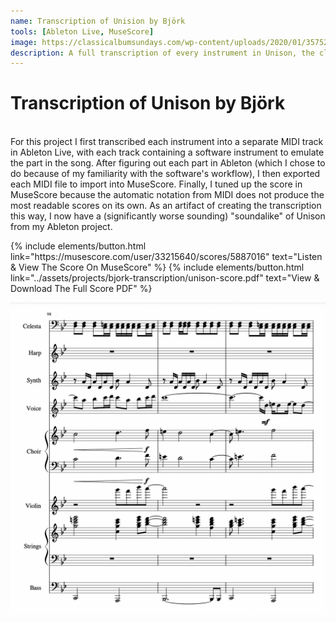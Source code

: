 ```yaml
---
name: Transcription of Unision by Björk
tools: [Ableton Live, MuseScore]
image: https://classicalbumsundays.com/wp-content/uploads/2020/01/35752.jpg
description: A full transcription of every instrument in Unison, the closing track to Björk's fourth album, Vespertine
---
```


# Transcription of Unison by Björk
<br />
For this project I first transcribed each instrument into a separate MIDI track in Ableton Live, with each track containing a software instrument to emulate the part in the song. After figuring out each part in Ableton (which I chose to do because of my familiarity with the software's workflow), I then exported each MIDI file to import into MuseScore. Finally, I tuned up the score in MuseScore because the automatic notation from MIDI does not produce the most readable scores on its own. As an artifact of creating the transcription this way, I now have a (significantly worse sounding) "soundalike" of Unison from my Ableton project.

<p class="text-center">
{% include elements/button.html link="https://musescore.com/user/33215640/scores/5887016" text="Listen & View The Score On MuseScore" %}
{% include elements/button.html link="../assets/projects/bjork-transcription/unison-score.pdf" text="View & Download The Full Score PDF" %}
</p>

![Unison Score Preview](../assets/projects/bjork-transcription/unison-score-preview.png)
